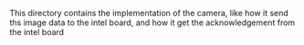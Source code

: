 This directory contains the implementation of the camera, like how it send ths image data to the intel board, and how it get the acknowledgement from the intel board
